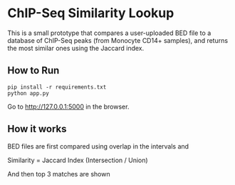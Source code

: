 # ChIP-Seq Similarity Lookup

This is a small prototype that compares a user-uploaded BED file to a database of ChIP-Seq peaks (from Monocyte CD14+ samples), and returns the most similar ones using the Jaccard index.

## How to Run

```
pip install -r requirements.txt
python app.py
```

Go to http://127.0.0.1:5000 in the browser.

## How it works
BED files are first compared using overlap in the intervals and

Similarity = Jaccard Index (Intersection / Union)

And then top 3 matches are shown